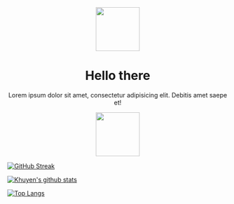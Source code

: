 <div id="header" align="center">
  <img src="https://media.giphy.com/media/M9gbBd9nbDrOTu1Mqx/giphy.gif" width="100"/>
</div>

<div id="description" align="center">
  <h1>Hello there</h1>
  <p>Lorem ipsum dolor sit amet, consectetur adipisicing elit. Debitis amet saepe et!</p>
  <a href="https://www.linkedin.com/in/rcasalins/"><img src="https://img.shields.io/badge/Linkedin-0e76a8?style=for-the-badge&logo=Linkedin&logoColor=white" width="100"/></a>
</div>

[![GitHub Streak](https://streak-stats.demolab.com?user=rcasalins&theme=synthwave&hide_border=true&border_radius=30)](https://git.io/streak-stats)

[![Khuyen's github stats](https://github-readme-stats.vercel.app/api?username=rcasalins&count_private=true&show_icons=true&theme=synthwave&hide_rank=false&hide_border=true&border_radius=30)](https://github.com/anuraghazra/github-readme-stats)

[![Top Langs](https://github-readme-stats.vercel.app/api/top-langs/?username=rcasalins)](https://github.com/anuraghazra/github-readme-stats)
